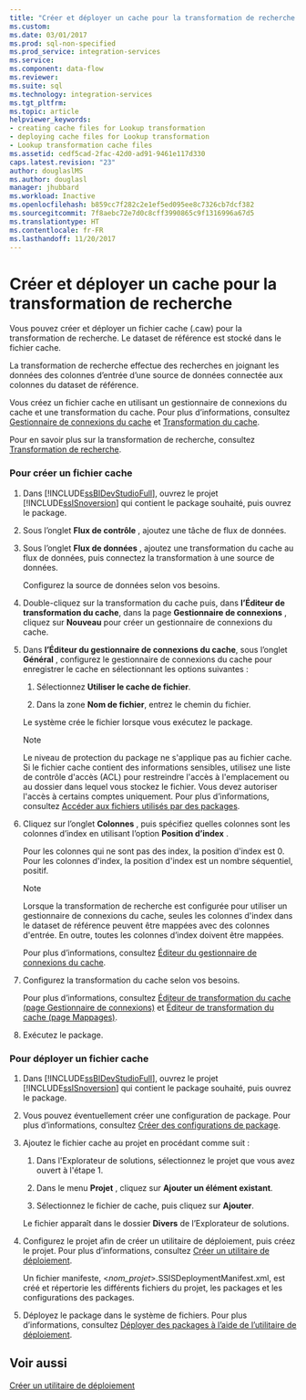 ```yaml
---
title: "Créer et déployer un cache pour la transformation de recherche | Microsoft Docs"
ms.custom: 
ms.date: 03/01/2017
ms.prod: sql-non-specified
ms.prod_service: integration-services
ms.service: 
ms.component: data-flow
ms.reviewer: 
ms.suite: sql
ms.technology: integration-services
ms.tgt_pltfrm: 
ms.topic: article
helpviewer_keywords:
- creating cache files for Lookup transformation
- deploying cache files for Lookup transformation
- Lookup transformation cache files
ms.assetid: cedf5cad-2fac-42d0-ad91-9461e117d330
caps.latest.revision: "23"
author: douglaslMS
ms.author: douglasl
manager: jhubbard
ms.workload: Inactive
ms.openlocfilehash: b859cc7f282c2e1ef5ed095ee8c7326cb7dcf382
ms.sourcegitcommit: 7f8aebc72e7d0c8cff3990865c9f1316996a67d5
ms.translationtype: HT
ms.contentlocale: fr-FR
ms.lasthandoff: 11/20/2017
---
```

# <a name="create-and-deploy-a-cache-for-the-lookup-transformation"></a>Créer et déployer un cache pour la transformation de recherche
  Vous pouvez créer et déployer un fichier cache (.caw) pour la transformation de recherche. Le dataset de référence est stocké dans le fichier cache.  
  
 La transformation de recherche effectue des recherches en joignant les données des colonnes d’entrée d’une source de données connectée aux colonnes du dataset de référence.  
  
 Vous créez un fichier cache en utilisant un gestionnaire de connexions du cache et une transformation du cache. Pour plus d’informations, consultez [Gestionnaire de connexions du cache](../../../integration-services/data-flow/transformations/cache-connection-manager.md) et [Transformation du cache](../../../integration-services/data-flow/transformations/cache-transform.md).  
  
 Pour en savoir plus sur la transformation de recherche, consultez [Transformation de recherche](../../../integration-services/data-flow/transformations/lookup-transformation.md).  
  
### <a name="to-create-a-cache-file"></a>Pour créer un fichier cache  
  
1.  Dans [!INCLUDE[ssBIDevStudioFull](../../../includes/ssbidevstudiofull-md.md)], ouvrez le projet [!INCLUDE[ssISnoversion](../../../includes/ssisnoversion-md.md)] qui contient le package souhaité, puis ouvrez le package.  
  
2.  Sous l’onglet **Flux de contrôle** , ajoutez une tâche de flux de données.  
  
3.  Sous l’onglet **Flux de données** , ajoutez une transformation du cache au flux de données, puis connectez la transformation à une source de données.  
  
     Configurez la source de données selon vos besoins.  
  
4.  Double-cliquez sur la transformation du cache puis, dans **l’Éditeur de transformation du cache**, dans la page **Gestionnaire de connexions** , cliquez sur **Nouveau** pour créer un gestionnaire de connexions du cache.  
  
5.  Dans **l’Éditeur du gestionnaire de connexions du cache**, sous l’onglet **Général** , configurez le gestionnaire de connexions du cache pour enregistrer le cache en sélectionnant les options suivantes :  
  
    1.  Sélectionnez **Utiliser le cache de fichier**.  
  
    2.  Dans la zone **Nom de fichier**, entrez le chemin du fichier.  
  
     Le système crée le fichier lorsque vous exécutez le package.  
  
    > [!NOTE]  
    >  Le niveau de protection du package ne s'applique pas au fichier cache. Si le fichier cache contient des informations sensibles, utilisez une liste de contrôle d'accès (ACL) pour restreindre l'accès à l'emplacement ou au dossier dans lequel vous stockez le fichier. Vous devez autoriser l'accès à certains comptes uniquement. Pour plus d’informations, consultez [Accéder aux fichiers utilisés par des packages](../../../integration-services/security/security-overview-integration-services.md#files).  
  
6.  Cliquez sur l’onglet **Colonnes** , puis spécifiez quelles colonnes sont les colonnes d’index en utilisant l’option **Position d’index** .  
  
     Pour les colonnes qui ne sont pas des index, la position d'index est 0. Pour les colonnes d'index, la position d'index est un nombre séquentiel, positif.  
  
    > [!NOTE]  
    >  Lorsque la transformation de recherche est configurée pour utiliser un gestionnaire de connexions du cache, seules les colonnes d'index dans le dataset de référence peuvent être mappées avec des colonnes d'entrée. En outre, toutes les colonnes d’index doivent être mappées.  
  
     Pour plus d’informations, consultez [Éditeur du gestionnaire de connexions du cache](../../../integration-services/data-flow/transformations/cache-connection-manager-editor.md).  
  
7.  Configurez la transformation du cache selon vos besoins.  
  
     Pour plus d’informations, consultez [Éditeur de transformation du cache &#40;page Gestionnaire de connexions&#41;](../../../integration-services/data-flow/transformations/cache-transformation-editor-connection-manager-page.md) et [Éditeur de transformation du cache &#40;page Mappages&#41;](../../../integration-services/data-flow/transformations/cache-transformation-editor-mappings-page.md).  
  
8.  Exécutez le package.  
  
### <a name="to-deploy-a-cache-file"></a>Pour déployer un fichier cache  
  
1.  Dans [!INCLUDE[ssBIDevStudioFull](../../../includes/ssbidevstudiofull-md.md)], ouvrez le projet [!INCLUDE[ssISnoversion](../../../includes/ssisnoversion-md.md)] qui contient le package souhaité, puis ouvrez le package.  
  
2.  Vous pouvez éventuellement créer une configuration de package. Pour plus d’informations, consultez [Créer des configurations de package](../../../integration-services/packages/create-package-configurations.md).  
  
3.  Ajoutez le fichier cache au projet en procédant comme suit :  
  
    1.  Dans l'Explorateur de solutions, sélectionnez le projet que vous avez ouvert à l'étape 1.  
  
    2.  Dans le menu **Projet** , cliquez sur **Ajouter un élément existant**.  
  
    3.  Sélectionnez le fichier de cache, puis cliquez sur **Ajouter**.  
  
     Le fichier apparaît dans le dossier **Divers** de l’Explorateur de solutions.  
  
4.  Configurez le projet afin de créer un utilitaire de déploiement, puis créez le projet. Pour plus d’informations, consultez [Créer un utilitaire de déploiement](../../../integration-services/packages/create-a-deployment-utility.md).  
  
     Un fichier manifeste, \<*nom_projet*>.SSISDeploymentManifest.xml, est créé et répertorie les différents fichiers du projet, les packages et les configurations des packages.  
  
5.  Déployez le package dans le système de fichiers. Pour plus d’informations, consultez [Déployer des packages à l’aide de l’utilitaire de déploiement](../../../integration-services/packages/deploy-packages-by-using-the-deployment-utility.md).  
  
## <a name="see-also"></a>Voir aussi  
 [Créer un utilitaire de déploiement](../../../integration-services/packages/create-a-deployment-utility.md)  
  
  
